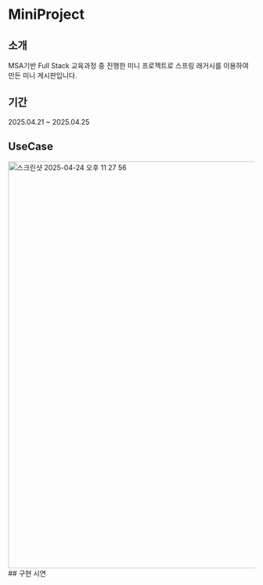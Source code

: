 # MiniProject

## 소개
MSA기반 Full Stack 교육과정 중 진행한 미니 프로젝트로 스프링 래거시를 이용하여 만든 미니 게시판입니다.
## 기간
2025.04.21 ~ 2025.04.25
## UseCase 
<img width="830" alt="스크린샷 2025-04-24 오후 11 27 56" src="https://github.com/user-attachments/assets/73610e60-695d-4b32-aefc-42d093732a23" />
## 구현 시연
